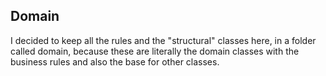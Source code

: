 ## Domain

I decided to keep all the rules and the "structural" classes here, in a folder called domain, because these are literally the domain classes with 
the business rules and also the base for other classes.